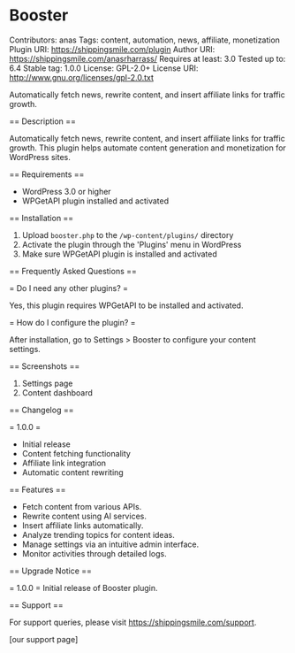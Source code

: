 # Booster

Contributors: anas
Tags: content, automation, news, affiliate, monetization
Plugin URI: <https://shippingsmile.com/plugin>
Author URI: <https://shippingsmile.com/anasrharrass/>
Requires at least: 3.0
Tested up to: 6.4
Stable tag: 1.0.0
License: GPL-2.0+
License URI: <http://www.gnu.org/licenses/gpl-2.0.txt>

Automatically fetch news, rewrite content, and insert affiliate links for traffic growth.

== Description ==

Automatically fetch news, rewrite content, and insert affiliate links for traffic growth. This plugin helps automate content generation and monetization for WordPress sites.

== Requirements ==

* WordPress 3.0 or higher
* WPGetAPI plugin installed and activated

== Installation ==

1. Upload `booster.php` to the `/wp-content/plugins/` directory
2. Activate the plugin through the 'Plugins' menu in WordPress
3. Make sure WPGetAPI plugin is installed and activated

== Frequently Asked Questions ==

= Do I need any other plugins? =

Yes, this plugin requires WPGetAPI to be installed and activated.

= How do I configure the plugin? =

After installation, go to Settings > Booster to configure your content settings.

== Screenshots ==

1. Settings page
2. Content dashboard

== Changelog ==

= 1.0.0 =

* Initial release
* Content fetching functionality
* Affiliate link integration
* Automatic content rewriting

== Features ==

* Fetch content from various APIs.
* Rewrite content using AI services.
* Insert affiliate links automatically.
* Analyze trending topics for content ideas.
* Manage settings via an intuitive admin interface.
* Monitor activities through detailed logs.

== Upgrade Notice ==

= 1.0.0 =
Initial release of Booster plugin.

== Support ==

For support queries, please visit <https://shippingsmile.com/support>.

[our support page]
